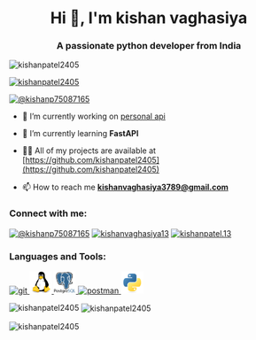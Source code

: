 <h1 align="center">Hi 👋, I'm kishan vaghasiya</h1>
<h3 align="center">A passionate python developer from India</h3>

<p align="left"> <img src="https://komarev.com/ghpvc/?username=kishanpatel2405&label=Profile%20views&color=0e75b6&style=flat" alt="kishanpatel2405" /> </p>

<p align="left"> <a href="https://github.com/ryo-ma/github-profile-trophy"><img src="https://github-profile-trophy.vercel.app/?username=kishanpatel2405" alt="kishanpatel2405" /></a> </p>

<p align="left"> <a href="https://twitter.com/@kishanp75087165" target="blank"><img src="https://img.shields.io/twitter/follow/@kishanp75087165?logo=twitter&style=for-the-badge" alt="@kishanp75087165" /></a> </p>

- 🔭 I’m currently working on [personal api](https://github.com/kishanpatel2405/personal_api)

- 🌱 I’m currently learning **FastAPI**

- 👨‍💻 All of my projects are available at [https://github.com/kishanpatel2405](https://github.com/kishanpatel2405)

- 📫 How to reach me **kishanvaghasiya3789@gmail.com**

<h3 align="left">Connect with me:</h3>
<p align="left">
<a href="https://twitter.com/@kishanp75087165" target="blank"><img align="center" src="https://raw.githubusercontent.com/rahuldkjain/github-profile-readme-generator/master/src/images/icons/Social/twitter.svg" alt="@kishanp75087165" height="30" width="40" /></a>
<a href="https://linkedin.com/in/kishanvaghasiya13" target="blank"><img align="center" src="https://raw.githubusercontent.com/rahuldkjain/github-profile-readme-generator/master/src/images/icons/Social/linked-in-alt.svg" alt="kishanvaghasiya13" height="30" width="40" /></a>
<a href="https://instagram.com/kishanpatel.13" target="blank"><img align="center" src="https://raw.githubusercontent.com/rahuldkjain/github-profile-readme-generator/master/src/images/icons/Social/instagram.svg" alt="kishanpatel.13" height="30" width="40" /></a>
</p>

<h3 align="left">Languages and Tools:</h3>
<p align="left"> <a href="https://git-scm.com/" target="_blank" rel="noreferrer"> <img src="https://www.vectorlogo.zone/logos/git-scm/git-scm-icon.svg" alt="git" width="40" height="40"/> </a> <a href="https://www.linux.org/" target="_blank" rel="noreferrer"> <img src="https://raw.githubusercontent.com/devicons/devicon/master/icons/linux/linux-original.svg" alt="linux" width="40" height="40"/> </a> <a href="https://www.postgresql.org" target="_blank" rel="noreferrer"> <img src="https://raw.githubusercontent.com/devicons/devicon/master/icons/postgresql/postgresql-original-wordmark.svg" alt="postgresql" width="40" height="40"/> </a> <a href="https://postman.com" target="_blank" rel="noreferrer"> <img src="https://www.vectorlogo.zone/logos/getpostman/getpostman-icon.svg" alt="postman" width="40" height="40"/> </a> <a href="https://www.python.org" target="_blank" rel="noreferrer"> <img src="https://raw.githubusercontent.com/devicons/devicon/master/icons/python/python-original.svg" alt="python" width="40" height="40"/> </a> </p>

<p><img align="left" src="https://github-readme-stats.vercel.app/api/top-langs?username=kishanpatel2405&show_icons=true&locale=en&layout=compact" alt="kishanpatel2405" /></p>

<p>&nbsp;<img align="center" src="https://github-readme-stats.vercel.app/api?username=kishanpatel2405&show_icons=true&locale=en" alt="kishanpatel2405" /></p>

<p><img align="center" src="https://github-readme-streak-stats.herokuapp.com/?user=kishanpatel2405&" alt="kishanpatel2405" /></p>
